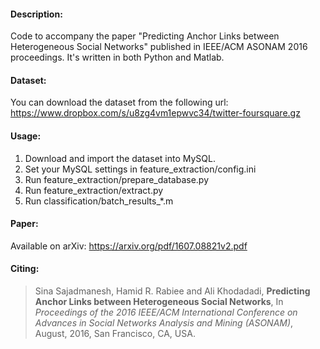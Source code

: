 #### Description:

Code to accompany the paper "Predicting Anchor Links between Heterogeneous Social Networks" published in IEEE/ACM ASONAM 2016 proceedings. It's written in both Python and Matlab.

#### Dataset:

You can download the dataset from the following url: 
https://www.dropbox.com/s/u8zg4vm1epwvc34/twitter-foursquare.gz

#### Usage:

1. Download and import the dataset into MySQL.
2. Set your MySQL settings in feature_extraction/config.ini
3. Run feature_extraction/prepare_database.py
4. Run feature_extraction/extract.py
5. Run classification/batch_results_*.m

#### Paper:

Available on arXiv: 
https://arxiv.org/pdf/1607.08821v2.pdf

#### Citing:

> Sina Sajadmanesh, Hamid R. Rabiee and Ali Khodadadi, **Predicting Anchor Links between Heterogeneous Social Networks**, In *Proceedings of the 2016 IEEE/ACM International Conference on Advances in Social Networks Analysis and Mining (ASONAM)*, August, 2016, San Francisco, CA, USA.
